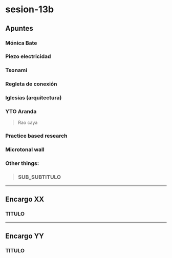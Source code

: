 # sesion-13b

## Apuntes

### Mónica Bate


### Piezo electricidad


### Tsonami


### Regleta de conexión


### Iglesias (arquitectura)


### YTO Aranda
> Rao caya


### Practice based research


### Microtonal wall


### Other things: <!-- Things to organize + random stuff -->
> ### SUB_SUBTITULO

-----------------------------------------------------------------------------------------------------------
## Encargo XX <!-- TEXT -->
### TITULO


-----------------------------------------------------------------------------------------------------------
## Encargo YY <!-- TEXT -->
### TITULO